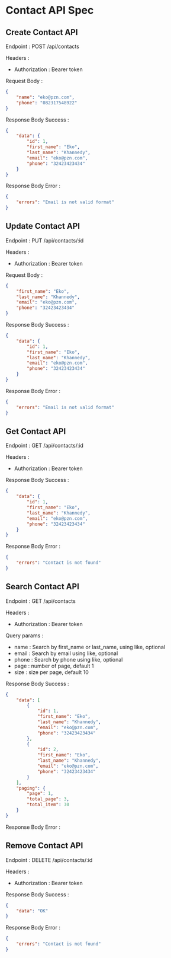 # Contact API Spec

## Create Contact API

Endpoint : POST /api/contacts

Headers :

-   Authorization : Bearer token

Request Body :

```json
{
    "name": "eko@pzn.com",
    "phone": "082317548922"
}
```

Response Body Success :

```json
{
    "data": {
        "id": 1,
        "first_name": "Eko",
        "last_name": "Khannedy",
        "email": "eko@pzn.com",
        "phone": "32423423434"
    }
}
```

Response Body Error :

```json
{
    "errors": "Email is not valid format"
}
```

## Update Contact API

Endpoint : PUT /api/contacts/:id

Headers :

-   Authorization : Bearer token

Request Body :

```json
{
    "first_name": "Eko",
    "last_name": "Khannedy",
    "email": "eko@pzn.com",
    "phone": "32423423434"
}
```

Response Body Success :

```json
{
    "data": {
        "id": 1,
        "first_name": "Eko",
        "last_name": "Khannedy",
        "email": "eko@pzn.com",
        "phone": "32423423434"
    }
}
```

Response Body Error :

```json
{
    "errors": "Email is not valid format"
}
```

## Get Contact API

Endpoint : GET /api/contacts/:id

Headers :

-   Authorization : Bearer token

Response Body Success :

```json
{
    "data": {
        "id": 1,
        "first_name": "Eko",
        "last_name": "Khannedy",
        "email": "eko@pzn.com",
        "phone": "32423423434"
    }
}
```

Response Body Error :

```json
{
    "errors": "Contact is not found"
}
```

## Search Contact API

Endpoint : GET /api/contacts

Headers :

-   Authorization : Bearer token

Query params :

-   name : Search by first_name or last_name, using like, optional
-   email : Search by email using like, optional
-   phone : Search by phone using like, optional
-   page : number of page, default 1
-   size : size per page, default 10

Response Body Success :

```json
{
    "data": [
        {
            "id": 1,
            "first_name": "Eko",
            "last_name": "Khannedy",
            "email": "eko@pzn.com",
            "phone": "32423423434"
        },
        {
            "id": 2,
            "first_name": "Eko",
            "last_name": "Khannedy",
            "email": "eko@pzn.com",
            "phone": "32423423434"
        }
    ],
    "paging": {
        "page": 1,
        "total_page": 3,
        "total_item": 30
    }
}
```

Response Body Error :

## Remove Contact API

Endpoint : DELETE /api/contacts/:id

Headers :

-   Authorization : Bearer token

Response Body Success :

```json
{
    "data": "OK"
}
```

Response Body Error :

```json
{
    "errors": "Contact is not found"
}
```
